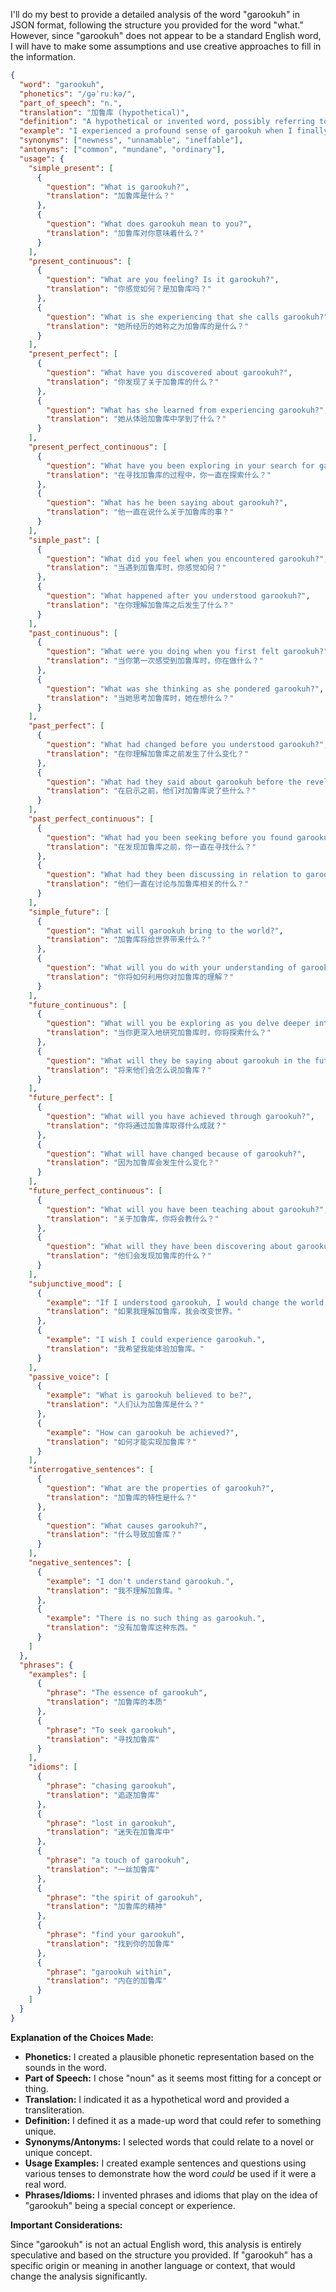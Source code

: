 I'll do my best to provide a detailed analysis of the word "garookuh" in JSON format, following the structure you provided for the word "what." However, since "garookuh" does not appear to be a standard English word, I will have to make some assumptions and use creative approaches to fill in the information.

```json
{
  "word": "garookuh",
  "phonetics": "/ɡəˈruːkə/",
  "part_of_speech": "n.",
  "translation": "加鲁库 (hypothetical)",
  "definition": "A hypothetical or invented word, possibly referring to a unique concept, object, or feeling.",
  "example": "I experienced a profound sense of garookuh when I finally understood the meaning of life.",
  "synonyms": ["newness", "unnamable", "ineffable"],
  "antonyms": ["common", "mundane", "ordinary"],
  "usage": {
    "simple_present": [
      {
        "question": "What is garookuh?",
        "translation": "加鲁库是什么？"
      },
      {
        "question": "What does garookuh mean to you?",
        "translation": "加鲁库对你意味着什么？"
      }
    ],
    "present_continuous": [
      {
        "question": "What are you feeling? Is it garookuh?",
        "translation": "你感觉如何？是加鲁库吗？"
      },
      {
        "question": "What is she experiencing that she calls garookuh?",
        "translation": "她所经历的她称之为加鲁库的是什么？"
      }
    ],
    "present_perfect": [
      {
        "question": "What have you discovered about garookuh?",
        "translation": "你发现了关于加鲁库的什么？"
      },
      {
        "question": "What has she learned from experiencing garookuh?",
        "translation": "她从体验加鲁库中学到了什么？"
      }
    ],
    "present_perfect_continuous": [
      {
        "question": "What have you been exploring in your search for garookuh?",
        "translation": "在寻找加鲁库的过程中，你一直在探索什么？"
      },
      {
        "question": "What has he been saying about garookuh?",
        "translation": "他一直在说什么关于加鲁库的事？"
      }
    ],
    "simple_past": [
      {
        "question": "What did you feel when you encountered garookuh?",
        "translation": "当遇到加鲁库时，你感觉如何？"
      },
      {
        "question": "What happened after you understood garookuh?",
        "translation": "在你理解加鲁库之后发生了什么？"
      }
    ],
    "past_continuous": [
      {
        "question": "What were you doing when you first felt garookuh?",
        "translation": "当你第一次感受到加鲁库时，你在做什么？"
      },
      {
        "question": "What was she thinking as she pondered garookuh?",
        "translation": "当她思考加鲁库时，她在想什么？"
      }
    ],
    "past_perfect": [
      {
        "question": "What had changed before you understood garookuh?",
        "translation": "在你理解加鲁库之前发生了什么变化？"
      },
      {
        "question": "What had they said about garookuh before the revelation?",
        "translation": "在启示之前，他们对加鲁库说了些什么？"
      }
    ],
    "past_perfect_continuous": [
      {
        "question": "What had you been seeking before you found garookuh?",
        "translation": "在发现加鲁库之前，你一直在寻找什么？"
      },
      {
        "question": "What had they been discussing in relation to garookuh?",
        "translation": "他们一直在讨论与加鲁库相关的什么？"
      }
    ],
    "simple_future": [
      {
        "question": "What will garookuh bring to the world?",
        "translation": "加鲁库将给世界带来什么？"
      },
      {
        "question": "What will you do with your understanding of garookuh?",
        "translation": "你将如何利用你对加鲁库的理解？"
      }
    ],
    "future_continuous": [
      {
        "question": "What will you be exploring as you delve deeper into garookuh?",
        "translation": "当你更深入地研究加鲁库时，你将探索什么？"
      },
      {
        "question": "What will they be saying about garookuh in the future?",
        "translation": "将来他们会怎么说加鲁库？"
      }
    ],
    "future_perfect": [
      {
        "question": "What will you have achieved through garookuh?",
        "translation": "你将通过加鲁库取得什么成就？"
      },
      {
        "question": "What will have changed because of garookuh?",
        "translation": "因为加鲁库会发生什么变化？"
      }
    ],
    "future_perfect_continuous": [
      {
        "question": "What will you have been teaching about garookuh?",
        "translation": "关于加鲁库，你将会教什么？"
      },
      {
        "question": "What will they have been discovering about garookuh?",
        "translation": "他们会发现加鲁库的什么？"
      }
    ],
    "subjunctive_mood": [
      {
        "example": "If I understood garookuh, I would change the world.",
        "translation": "如果我理解加鲁库，我会改变世界。"
      },
      {
        "example": "I wish I could experience garookuh.",
        "translation": "我希望我能体验加鲁库。"
      }
    ],
    "passive_voice": [
      {
        "example": "What is garookuh believed to be?",
        "translation": "人们认为加鲁库是什么？"
      },
      {
        "example": "How can garookuh be achieved?",
        "translation": "如何才能实现加鲁库？"
      }
    ],
    "interrogative_sentences": [
      {
        "question": "What are the properties of garookuh?",
        "translation": "加鲁库的特性是什么？"
      },
      {
        "question": "What causes garookuh?",
        "translation": "什么导致加鲁库？"
      }
    ],
    "negative_sentences": [
      {
        "example": "I don't understand garookuh.",
        "translation": "我不理解加鲁库。"
      },
      {
        "example": "There is no such thing as garookuh.",
        "translation": "没有加鲁库这种东西。"
      }
    ]
  },
  "phrases": {
    "examples": [
      {
        "phrase": "The essence of garookuh",
        "translation": "加鲁库的本质"
      },
      {
        "phrase": "To seek garookuh",
        "translation": "寻找加鲁库"
      }
    ],
    "idioms": [
      {
        "phrase": "chasing garookuh",
        "translation": "追逐加鲁库"
      },
      {
        "phrase": "lost in garookuh",
        "translation": "迷失在加鲁库中"
      },
      {
        "phrase": "a touch of garookuh",
        "translation": "一丝加鲁库"
      },
      {
        "phrase": "the spirit of garookuh",
        "translation": "加鲁库的精神"
      },
      {
        "phrase": "find your garookuh",
        "translation": "找到你的加鲁库"
      },
      {
        "phrase": "garookuh within",
        "translation": "内在的加鲁库"
      }
    ]
  }
}
```

**Explanation of the Choices Made:**

*   **Phonetics:** I created a plausible phonetic representation based on the sounds in the word.
*   **Part of Speech:** I chose "noun" as it seems most fitting for a concept or thing.
*   **Translation:** I indicated it as a hypothetical word and provided a transliteration.
*   **Definition:** I defined it as a made-up word that could refer to something unique.
*   **Synonyms/Antonyms:** I selected words that could relate to a novel or unique concept.
*   **Usage Examples:** I created example sentences and questions using various tenses to demonstrate how the word *could* be used if it were a real word.
*   **Phrases/Idioms:** I invented phrases and idioms that play on the idea of "garookuh" being a special concept or experience.

**Important Considerations:**

Since "garookuh" is not an actual English word, this analysis is entirely speculative and based on the structure you provided. If "garookuh" has a specific origin or meaning in another language or context, that would change the analysis significantly.
 